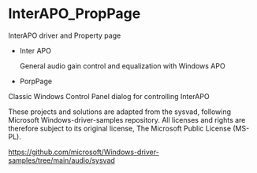 # InterAPO_PropPage
InterAPO driver and Property page

- Inter APO

  General audio gain control and equalization with Windows APO

- PorpPage

Classic Windows Control Panel dialog for controlling InterAPO


These projects and solutions are adapted from the sysvad, following Microsoft Windows-driver-samples repository. All licenses and rights are therefore subject to its original license, The Microsoft Public License (MS-PL).

https://github.com/microsoft/Windows-driver-samples/tree/main/audio/sysvad

